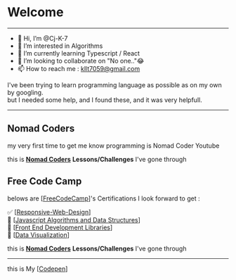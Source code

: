 # Welcome
<hr>  

- 👋 Hi, I’m @Cj-K-7
- 👀 I’m interested in Algorithms
- 🌱 I’m currently learning Typescript / React
- 💞️ I’m looking to collaborate on "No one.."😂
- 📫 How to reach me : kllt7059@gmail.com

I've been trying to learn programming language as possible as on my own by googling.  
but I needed some help, and I found these, and it was very helpfull.
<hr>

## Nomad Coders

my very first time to get me know programming is Nomad Coder Youtube

this is 
**[Nomad Coders](https://nomadcoders.co/users/kllt7059)** 
**Lessons/Challenges** I've gone through

## Free Code Camp

belows are [[FreeCodeCamp](https://www.freecodecamp.org/)]'s Certifications I look forward to get :  
  
✅ [[Responsive-Web-Design](https://www.freecodecamp.org/certification/AFK69/responsive-web-design)]  
🔲 [[Javascript Algorithms and Data Structures](https://www.freecodecamp.org/certification/AFK69)]  
🔲 [[Front End Development Libraries](https://www.freecodecamp.org/certification/AFK69)]  
🔲 [[Data Visualization](https://www.freecodecamp.org/certification/AFK69)]  

this is 
**[Nomad Coders](https://nomadcoders.co/users/kllt7059)** 
**Lessons/Challenges** I've gone through

<hr>

this is My [[Codepen](https://codepen.io/cj-k-7)]
<!---
Cj-K-7/Cj-K-7 is a ✨ special ✨ repository because its `README.md` (this file) appears on your GitHub profile.
You can click the Preview link to take a look at your changes.
--->
